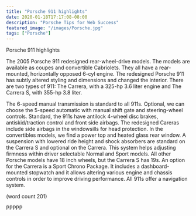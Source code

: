 ```yaml
---
title: "Porsche 911 highlights"
date: 2020-01-18T17:17:08-08:00
description: "Porsche Tips for Web Success"
featured_image: "/images/Porsche.jpg"
tags: ["Porsche"]
---
```


Porsche 911 highlights


The 2005 Porsche 911 redesigned rear-wheel-drive models. 
The models are available as coupes and convertible Cabriolets. 
They all have a rear-mounted, horizontally opposed 6-cyl engine. 
The redesigned Porsche 911 has subtly altered styling and dimensions 
and changed the interior. There are two types of 911: The Carrera, with a 
325-hp 3.6 liter engine and The Carrera S, with 355-hp 3.8 liter.

The 6-speed manual transmission is standard to all 911s. Optional,
we can choose the 5-speed automatic with manual shift gate and 
steering-wheel controls. Standard, the 911s have antilock 4-wheel 
disc brakes, antiskid/traction control and front side airbags. The 
redesigned Careras include side airbags in the windowsills for head 
protection. In the convertibles models, we find a power top and heated 
glass rear window. A suspension with lowered ride height and shock 
absorbers are standard on the Carrera S and optional on the Carrera. This 
system helps adjusting firmness within driver selectable Normal and 
Sport models. All other Porsche models have 18 inch wheels, but the Carrera 
S has 19s. An option for the Carrera is a Sport Chrono Package. It includes 
a dashboard-mounted stopwatch and it allows altering various engine and 
chassis controls in order to improve driving performance. All 911s offer 
a navigation system.

(word count 201)

PPPPP

